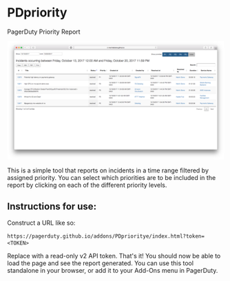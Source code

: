 # PDpriority
PagerDuty Priority Report

![screenshot](PDpriority.png)

This is a simple tool that reports on incidents in a time range filtered by assigned priority. You can select which priorities are to be included in the report by clicking on each of the different priority levels.

## Instructions for use:

Construct a URL like so:

```
https://pagerduty.github.io/addons/PDprioritye/index.html?token=<TOKEN>
```

Replace <TOKEN> with a read-only v2 API token. That's it! You should now be able to load the page and see the report generated. You can use this tool standalone in your browser, or add it to your Add-Ons menu in PagerDuty.
